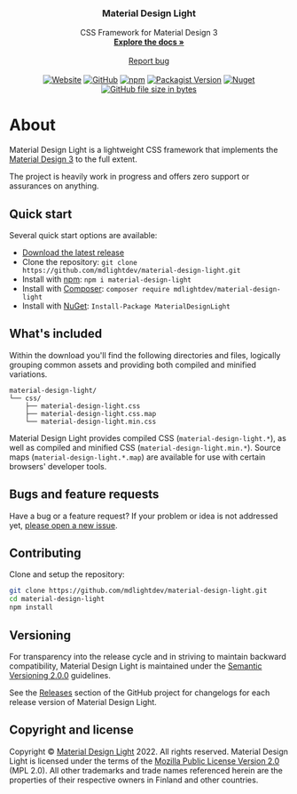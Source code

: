 <div align="center">
<h3 align="center">Material Design Light</h3>

  <p align="center">
    CSS Framework for Material Design 3
    <br />
    <a href="https://www.materialdesignlight.com/"><strong>Explore the docs »</strong></a>
    <br />
    <br />
    <a href="https://github.com/mdlightdev/material-design-light/issues">Report bug</a>
    <br />
    <br />
    <a href="https://www.materialdesignlight.com/"><img alt="Website" src="https://img.shields.io/website?url=https%3A%2F%2Fwww.materialdesignlight.com%2F"></a>
    <a href="https://github.com/mdlightdev/material-design-light/blob/main/LICENSE"><img alt="GitHub" src="https://img.shields.io/github/license/mdlightdev/material-design-light"></a>
    <a href="https://www.npmjs.com/package/material-design-light"><img alt="npm" src="https://img.shields.io/npm/v/material-design-light"></a>
    <a href="https://packagist.org/packages/mdlightdev/material-design-light"><img alt="Packagist Version" src="https://img.shields.io/packagist/v/mdlightdev/material-design-light"></a>
    <a href="https://www.nuget.org/packages/MaterialDesignLight/"><img alt="Nuget" src="https://img.shields.io/nuget/v/MaterialDesignLight"></a>
    <a href="https://github.com/mdlightdev/material-design-light/blob/main/dist/css/material-design-light.min.css"><img alt="GitHub file size in bytes" src="https://img.shields.io/github/size/mdlightdev/material-design-light/dist/css/material-design-light.min.css?label=CSS%20minified%20size"></a>
</p>
</div>

# About

Material Design Light is a lightweight CSS framework that implements the [Material Design 3](https://m3.material.io/) to
the full extent.

The project is heavily work in progress and offers zero support or assurances on anything.

## Quick start

Several quick start options are available:

- [Download the latest release](https://github.com/mdlightdev/material-design-light/releases/latest)
- Clone the repository: `git clone https://github.com/mdlightdev/material-design-light.git`
- Install with [npm](https://www.npmjs.com/package/material-design-light): `npm i material-design-light`
- Install
  with [Composer](https://packagist.org/packages/mdlightdev/material-design-light): `composer require mdlightdev/material-design-light`
- Install with [NuGet](https://www.nuget.org/packages/MaterialDesignLight/): `Install-Package MaterialDesignLight`

## What's included

Within the download you'll find the following directories and files, logically grouping common assets and providing both
compiled and minified variations.

```text
material-design-light/
└── css/
    ├── material-design-light.css
    ├── material-design-light.css.map
    └── material-design-light.min.css
```

Material Design Light provides compiled CSS (`material-design-light.*`), as well as compiled and minified
CSS (`material-design-light.min.*`). Source maps (`material-design-light.*.map`) are available for use with certain
browsers' developer tools.

## Bugs and feature requests

Have a bug or a feature request? If your problem or idea is not addressed
yet, [please open a new issue](https://github.com/mdlightdev/material-design-light/issues/new/choose).

## Contributing

Clone and setup the repository:

```sh
git clone https://github.com/mdlightdev/material-design-light.git
cd material-design-light
npm install
```

## Versioning

For transparency into the release cycle and in striving to maintain backward compatibility, Material Design Light is
maintained under the [Semantic Versioning 2.0.0](https://semver.org/spec/v2.0.0.html) guidelines.

See the [Releases](https://github.com/mdlightdev/material-design-light/releases) section of the GitHub project for
changelogs for each release version of Material Design Light.

## Copyright and license

Copyright © [Material Design Light](https://github.com/mdlightdev) 2022. All rights reserved. Material Design Light is
licensed under the terms of
the [Mozilla Public License Version 2.0](https://github.com/mdlightdev/material-design-light/blob/main/LICENSE) (MPL
2.0). All other trademarks and trade names referenced herein are the properties of their respective owners in Finland
and other countries.
